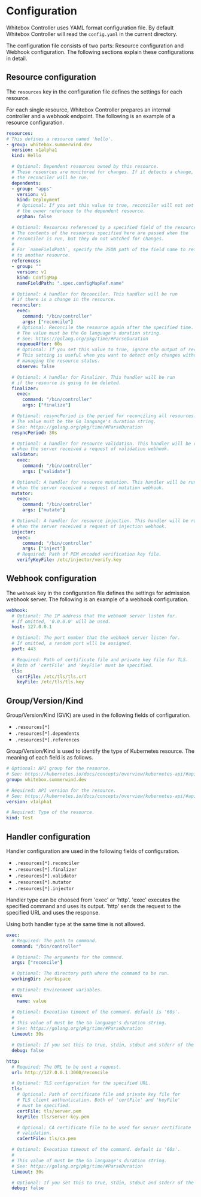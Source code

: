# Configuration

Whitebox Controller uses YAML format configuration file. By default Whitebox Controller will read the `config.yaml` in the current directory.

The configuration file consists of two parts: Resource configuration and Webhook configuration. The following sections explain these configurations in detail.

## Resource configuration

The `resources` key in the configuration file defines the settings for each resource.

For each single resource, Whitebox Controller prepares an internal controller and a webhook endpoint. The following is an example of a resource configuration.

```yaml
resources:
# This defines a resource named 'hello'.
- group: whitebox.summerwind.dev
  version: v1alpha1
  kind: Hello

  # Optional: Dependent resources owned by this resource.
  # These resources are monitored for changes. If it detects a change,
  # the reconciler will be run.
  dependents:
  - group: "apps"
    version: v1
    kind: Deployment
    # Optional: If you set this value to true, reconciler will not set
    # the owner reference to the dependent resource.
    orphan: false

  # Optional: Resources referenced by a specified field of the resource.
  # The contents of the resources specified here are passed when the
  # reconciler is run, but they do not watched for changes.
  #
  # For `nameFieldPath`, specify the JSON path of the field name to refer
  # to another resource.
  references:
  - group: ""
    version: v1
    kind: ConfigMap
    nameFieldPath: ".spec.configMapRef.name"

  # Optional: A handler for Reconciler. This handler will be run
  # if there is a change in the resource.
  reconciler:
    exec:
      command: "/bin/controller"
      args: ["reconcile"]
    # Optional: Reconcile the resource again after the specified time.
    # The value must be the Go language's duration string.
    # See: https://golang.org/pkg/time/#ParseDuration
    requeueAfter: 60s
    # Optional: If you set this value to true, ignore the output of reconciler.
    # This setting is useful when you want to detect only changes without
    # managing the resource status.
    observe: false

  # Optional: A handler for Finalizer. This handler will be run
  # if the resource is going to be deleted.
  finalizer:
    exec:
      command: "/bin/controller"
      args: ["finalize"]

  # Optional: resyncPeriod is the period for reconciling all resources.
  # The value must be the Go language's duration string.
  # See: https://golang.org/pkg/time/#ParseDuration
  resyncPeriod: 30s

  # Optional: A handler for resource validation. This handler will be run
  # when the server received a request of validation webhook.
  validator:
    exec:
      command: "/bin/controller"
      args: ["validate"]

  # Optional: A handler for resource mutation. This handler will be run
  # when the server received a request of mutation webhook.
  mutator:
    exec:
      command: "/bin/controller"
      args: ["mutate"]

  # Optional: A handler for resource injection. This handler will be run
  # when the server received a request of injection webhook.
  injector:
    exec:
      command: "/bin/controller"
      args: ["inject"]
    # Required: Path of PEM encoded verification key file.
    verifyKeyFile: /etc/injector/verify.key
```

## Webhook configuration

The `webhook` key in the configuration file defines the settings for admission webhook server. The following is an example of a webhook configuration.

```yaml
webhook:
  # Optional: The IP address that the webhook server listen for.
  # If omitted, '0.0.0.0' will be used.
  host: 127.0.0.1

  # Optional: The port number that the webhook server listen for.
  # If omitted, a random port wlll be assigned.
  port: 443

  # Required: Path of certificate file and private key file for TLS.
  # Both of 'certFile' and 'keyFile' must be specified.
  tls:
    certFile: /etc/tls/tls.crt
    keyFile: /etc/tls/tls.key
```

## Group/Version/Kind

Group/Version/Kind (GVK) are used in the following fields of configuration.

- `.resources[*]`
- `.resources[*].dependents`
- `.resources[*].references`

Group/Version/Kind is used to identify the type of Kubernetes resource. The meaning of each field is as follows.

```yaml
# Optional: API group for the resource.
# See: https://kubernetes.io/docs/concepts/overview/kubernetes-api/#api-groups
group: whitebox.summerwind.dev

# Required: API version for the resource.
# See: https://kubernetes.io/docs/concepts/overview/kubernetes-api/#api-versioning
version: v1alpha1

# Required: Type of the resource.
kind: Test
```

## Handler configuration

Handler configuration are used in the following fields of configuration.

- `.resources[*].reconciler`
- `.resources[*].finalizer`
- `.resources[*].validator`
- `.resources[*].mutator`
- `.resources[*].injector`

Handler type can be choosed from 'exec' or 'http'. 'exec' executes the specified command and uses its output. 'http' sends the request to the specified URL and uses the response.

Using both handler type at the same time is not allowed.

```yaml
exec:
  # Required: The path to command.
  command: "/bin/controller"

  # Optional: The arguments for the command.
  args: ["reconcile"]

  # Optional: The directory path where the command to be run.
  workingDir: /workspace

  # Optional: Environment variables.
  env:
    name: value

  # Optional: Execution timeout of the command. default is '60s'.
  #
  # This value of must be the Go language's duration string.
  # See: https://golang.org/pkg/time/#ParseDuration
  timeout: 30s

  # Optional: If you set this to true, stdin, stdout and stderr of the command will be logged.
  debug: false

http:
  # Required: The URL to be sent a request.
  url: http://127.0.0.1:3000/reconcile

  # Optional: TLS configuration for the specified URL.
  tls:
    # Optional: Path of certificate file and private key file for 
    # TLS client authentication. Both of 'certFile' and 'keyFile' 
    # must be specified.
    certFile: tls/server.pem
    keyFile: tls/server-key.pem

    # Optional: CA certificate file to be used for server certificate
    # validation.
    caCertFile: tls/ca.pem

  # Optional: Execution timeout of the command. default is '60s'.
  #
  # This value of must be the Go language's duration string.
  # See: https://golang.org/pkg/time/#ParseDuration
  timeout: 30s

  # Optional: If you set this to true, stdin, stdout and stderr of the command will be logged.
  debug: false
```

